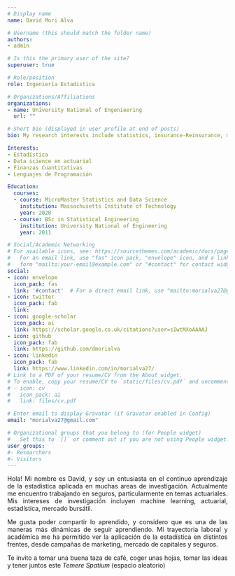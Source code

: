 ```yaml
---
# Display name
name: David Mori Alva

# Username (this should match the folder name)
authors:
- admin

# Is this the primary user of the site?
superuser: true

# Role/position
role: Ingeniería Estadistica

# Organizations/Affiliations
organizations:
- name: University National of Engenieering
  url: ""

# Short bio (displayed in user profile at end of posts)
bio: My research interests include statistics, insurance-Reinsurance, machine learning and finance quantitative.

Interests:
- Estadística
- Data science en actuarial
- Finanzas Cuantitativas
- Lenguajes de Programación

Education:
  courses:
  - course: MicroMaster Statistics and Data Science
    institution: Massachusetts Institute of Technology
    year: 2020
  - course: BSc in Statistical Engineering
    institution: University National of Engineering
    year: 2011

# Social/Academic Networking
# For available icons, see: https://sourcethemes.com/academic/docs/page-builder/#icons
#   For an email link, use "fas" icon pack, "envelope" icon, and a link in the
#   form "mailto:your-email@example.com" or "#contact" for contact widget.
social:
- icon: envelope
  icon_pack: fas
  link: '#contact'  # For a direct email link, use "mailto:morialva27@gmail.com".
- icon: twitter
  icon_pack: fab
  link: 
- icon: google-scholar
  icon_pack: ai
  link: https://scholar.google.co.uk/citations?user=sIwtMXoAAAAJ
- icon: github
  icon_pack: fab
  link: https://github.com/dmorialva
- icon: linkedin
  icon_pack: fab
  link: https://www.linkedin.com/in/morialva27/  
# Link to a PDF of your resume/CV from the About widget.
# To enable, copy your resume/CV to `static/files/cv.pdf` and uncomment the lines below.
# - icon: cv
#   icon_pack: ai
#   link: files/cv.pdf

# Enter email to display Gravatar (if Gravatar enabled in Config)
email: "morialva27@gmail.com"

# Organizational groups that you belong to (for People widget)
#   Set this to `[]` or comment out if you are not using People widget.
user_groups:
#- Researchers
#- Visitors
---
```

<div style="text-align: justify">

Hola! Mi nombre es David, y soy un entusiasta en el continuo aprendizaje de la estadística aplicada en muchas areas de investigación. Actualmente me encuentro trabajando en seguros, particularmente en temas actuariales. Mis intereses de investigación incluyen machine learning, actuarial, estadística, mercado bursátil.

Me gusta poder compartir lo aprendido, y considero que es una de las maneras más dinámicas de seguir aprendiendo. Mi trayectoria laboral y académica me ha permitido ver la aplicación de la estadística en distintos frentes, desde campañas de marketing, mercado de capitales y seguros. 

Te invito a tomar una buena taza de café, coger unas hojas, tomar las ideas y tener juntos este *Temere Spatium* (espacio aleatorio)
<div/>

